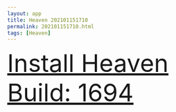 ```yaml
---
layout: app
title: Heaven 202101151710
permalink: 202101151710.html
tags: [Heaven]
---
```

<div class="pure-g">
    <div class="pure-u-1-1" style="font-size: 4em">
        <a class="pure-button-primary" href="itms-services://?action=download-manifest&url=https%3A%2F%2Flitsungyisigono.github.io%2FTestScript%2Fmanifests%2F202101151710.plist"><i class="fa fa-download" aria-hidden="true"></i>Install Heaven Build: 1694</a>
    </div>
</div>